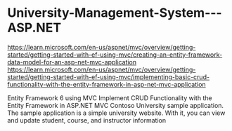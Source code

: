 # University-Management-System---ASP.NET

https://learn.microsoft.com/en-us/aspnet/mvc/overview/getting-started/getting-started-with-ef-using-mvc/creating-an-entity-framework-data-model-for-an-asp-net-mvc-application
https://learn.microsoft.com/en-us/aspnet/mvc/overview/getting-started/getting-started-with-ef-using-mvc/implementing-basic-crud-functionality-with-the-entity-framework-in-asp-net-mvc-application

Entity Framework 6 using MVC 
Implement CRUD Functionality with the Entity Framework in ASP.NET MVC
Contoso University sample application. The sample application is a simple university website. With it, you can view and update student, course, and instructor information


